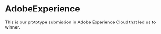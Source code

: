 # AdobeExperience
This is our prototype submission in Adobe Experience Cloud that led us to winner.
